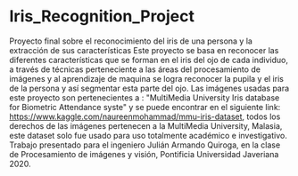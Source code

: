 # Iris_Recognition_Project
Proyecto final sobre el reconocimiento del iris de una persona y la extracción de sus características
Este proyecto se basa en reconocer las diferentes características que se forman en el iris del ojo de cada individuo, a través de técnicas perteneciente a las áreas del procesamiento de imágenes y al aprendizaje de maquina se logra reconocer la pupila y el iris de la persona y así segmentar esta parte del ojo.
Las imágenes usadas para este proyecto son pertenecientes a : "MultiMedia University Iris database for Biometric Attendance syste" y se puede encontrar en el siguiente link: https://www.kaggle.com/naureenmohammad/mmu-iris-dataset, todos los derechos de las imágenes pertenecen a la MultiMedia University, Malasia, este dataset solo fue usado para uso totalmente académico e investigativo.
Trabajo presentado para el ingeniero Julián Armando Quiroga, en la clase de Procesamiento de imágenes y visión, Pontificia Universidad Javeriana 2020.
